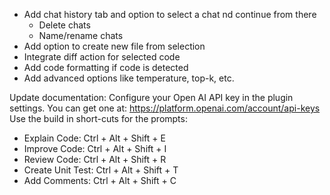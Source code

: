 - Add chat history tab and option to select a chat nd continue from there
    - Delete chats
    - Name/rename chats
- Add option to create new file from selection
- Integrate diff action for selected code
- Add code formatting if code is detected
- Add advanced options like temperature, top-k, etc.

Update documentation:
Configure your Open AI API key in the plugin settings. You can get one at: https://platform.openai.com/account/api-keys
Use the build in short-cuts for the prompts:
- Explain Code: Ctrl + Alt + Shift + E
- Improve Code: Ctrl + Alt + Shift + I
- Review Code: Ctrl + Alt + Shift + R
- Create Unit Test: Ctrl + Alt + Shift + T
- Add Comments: Ctrl + Alt + Shift + C
